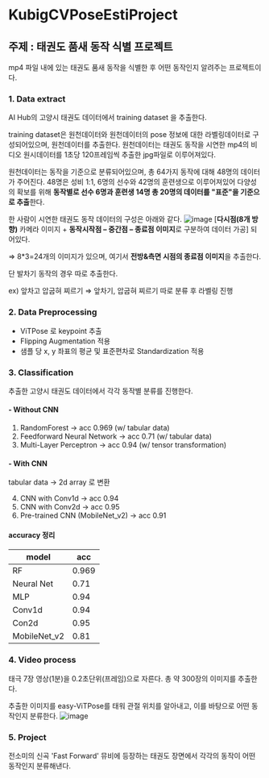 # KubigCVPoseEstiProject
## 주제 : 태권도 품새 동작 식별 프로젝트
mp4 파일 내에 있는 태권도 품새 동작을 식별한 후 어떤 동작인지 알려주는 프로젝트이다.

### 1. Data extract
AI Hub의 고양시 태권도 데이터에서 training dataset 을 추출한다.

training dataset은 원천데이터와 원천데이터의 pose 정보에 대한 라벨링데이터로 구성되어있으며, 원천데이터를 추출한다. 원천데이터는 태권도 동작을 시연한 mp4의 비디오 원시데이터를 1초당 120프레임씩 추출한 jpg파일로 이루어져있다. 

원천데이터는 동작을 기준으로 분류되어있으며, 총 64가지 동작에 대해 48명의 데이터가 주어진다. 
48명은 성비 1:1, 6명의 선수와 42명의 훈련생으로 이루어져있어 다양성의 확보를 위해 **동작별로 선수 6명과 훈련생 14명 총 20명의 데이터를 "표준"을 기준으로 추출**한다. 

한 사람이 시연한 태권도 동작 데이터의 구성은 아래와 같다.
![image](https://github.com/MinkyuRamen/KubigCVPoseEstiProject/assets/108858246/088ddcfd-8f7a-4eb5-a3a6-39bf04484664)
[**다시점(8개 방향)** 카메라 이미지 + **동작시작점 – 중간점 – 종료점 이미지**로 구분하여 데이터 가공] 되어있다.

⇒ 8*3=24개의 이미지가 있으며, 여기서 **전방&측면 시점의 종료점 이미지**을 추출한다.

단 발차기 동작의 경우 따로 추출한다.

ex) 앞차고 압굽혀 찌르기 ⇒ 앞차기, 압굽혀 찌르기 따로 분류 후 라벨링 진행

### 2. Data Preprocessing
- ViTPose 로 keypoint 추출
- Flipping Augmentation 적용
- 샘플 당 x, y 좌표의 평균 및 표준편차로 Standardization 적용

### 3. Classification
추출한 고양시 태권도 데이터에서 각각 동작별 분류를 진행한다.

#### - Without CNN
 1. RandomForest -> acc 0.969 (w/ tabular data)
 2. Feedforward Neural Network -> acc 0.71 (w/ tabular data)
 3. Multi-Layer Perceptron -> acc 0.94 (w/ tensor transformation)

#### - With CNN
tabular data -> 2d array 로 변환

 4. CNN with Conv1d -> acc 0.94
 5. CNN with Conv2d -> acc 0.95
 6. Pre-trained CNN (MobileNet_v2) -> acc 0.91

#### accuracy 정리
|model|acc|
|-----|---|
|RF|0.969|
|Neural Net|0.71|
|MLP|0.94|
|Conv1d|0.94|
|Con2d|0.95|
|MobileNet_v2|0.81|

### 4. Video process
태극 7장 영상(1분)을 0.2초단위(프레임)으로 자른다. 총 약 300장의 이미지를 추출한다.

추출한 이미지를 easy-ViTPose를 태워 관절 위치를 알아내고, 이를 바탕으로 어떤 동작인지 분류한다.
![image](https://github.com/MinkyuRamen/KubigCVPoseEstiProject/assets/108858246/7323ff4b-a5b1-4653-9da1-aa019f8a7530)


### 5. Project
전소미의 신곡 'Fast Forward' 뮤비에 등장하는 태권도 장면에서 각각의 동작이 어떤 동작인지 분류해낸다.
